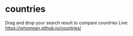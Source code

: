 # countries
Drag and drop your search result to compare countries
Live: https://whomean.github.io/countries/
